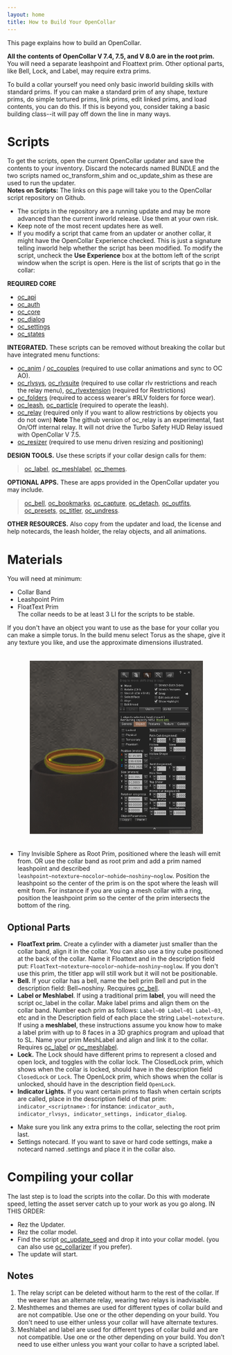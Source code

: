 ```yaml
---
layout: home
title: How to Build Your OpenCollar
---
```

This page explains how to build an OpenCollar. 

**All the contents of OpenCollar V 7.4, 7.5, and V 8.0 are in the root prim.**   You will need a separate leashpoint and Floattext prim. Other optional parts, like Bell, Lock, and Label, may require extra prims.

To build a collar yourself you need only basic inworld building skills with standard prims. If you can make a standard prim of any shape, texture prims, do simple tortured prims, link prims, edit linked prims, and load contents, you can do this.  If this is beyond you, consider taking a basic building class--it will pay off down the line in many ways.  

# Scripts

To get the scripts, open the current OpenCollar updater and save the contents to your inventory.  Discard the notecards named BUNDLE and the two scripts named oc_transform_shim and oc_update_shim as these are used to run the updater.  
**Notes on Scripts:** The links on this page will take you to the OpenCollar script repository on Github.  
- The scripts in the repository are a running update and may be more advanced than the current inworld release.  Use them at your own risk. 
- Keep note of the most recent updates here as well.
- If you modify a script that came from an updater or another collar, it might have the OpenCollar Experience checked.  This is just a signature telling inworld help whether the script has been modified.  To modify the script, uncheck the **Use Experience** box at the bottom left of the script window when the script is open.
Here is the list of scripts that go in the collar: 

**REQUIRED CORE**

- [oc_api](https://github.com/OpenCollarTeam/OpenCollar/blob/master/src/collar/oc_api.lsl)
- [oc_auth](https://github.com/OpenCollarTeam/OpenCollar/blob/master/src/collar/oc_auth.lsl) 
- [oc_core](https://github.com/OpenCollarTeam/OpenCollar/blob/master/src/collar/oc_core.lsl)  
- [oc_dialog](https://github.com/OpenCollarTeam/OpenCollar/blob/master/src/collar/oc_dialog.lsl)  
- [oc_settings](https://github.com/OpenCollarTeam/OpenCollar/blob/master/src/collar/oc_settings.lsl)    
- [oc_states](https://github.com/OpenCollarTeam/OpenCollar/blob/master/src/collar/oc_states.lsl)  

**INTEGRATED.** These scripts can be removed without breaking the collar but have integrated menu functions:  
- [oc_anim](https://github.com/OpenCollarTeam/OpenCollar/blob/master/src/collar/oc_anim.lsl) / [oc_couples](https://github.com/OpenCollarTeam/OpenCollar/blob/master/src/collar/oc_couples.lsl) (required to use collar animations and sync to OC AO).
- [oc_rlvsys](https://github.com/OpenCollarTeam/OpenCollar/blob/master/src/collar/oc_rlvsys.lsl), [oc_rlvsuite](https://github.com/OpenCollarTeam/OpenCollar/blob/master/src/collar/oc_rlvsuite.lsl) (required to use collar rlv restrictions and reach the relay menu), [oc_rlvextension](https://github.com/OpenCollarTeam/OpenCollar/blob/master/src/collar/oc_rlvextension.lsl) (required for Restrictions)  
- [oc_folders](https://github.com/OpenCollarTeam/OpenCollar/blob/master/src/collar/oc_folders.lsl) (required to access wearer's #RLV folders for force wear).
- [oc_leash](https://github.com/OpenCollarTeam/OpenCollar/blob/master/src/collar/oc_leash.lsl), [oc_particle](https://github.com/OpenCollarTeam/OpenCollar/blob/master/src/collar/oc_particle.lsl) (required to operate the leash).
- [oc_relay](https://github.com/OpenCollarTeam/OpenCollar/blob/master/src/collar/oc_relay.md) (required only if you want to allow restrictions by objects you do not own) **Note** The github version of oc_relay is an experimental, fast On/Off internal relay.  It will not drive the Turbo Safety HUD Relay issued with OpenCollar V 7.5.
- [oc_resizer](https://github.com/OpenCollarTeam/OpenCollar/blob/master/src/collar/oc_resizer.lsl) (required to use menu driven resizing and positioning)

**DESIGN TOOLS.** Use these scripts if your collar design calls for them: 
> [oc_label](https://github.com/OpenCollarTeam/OpenCollar/blob/master/src/collar/oc_label.lsl), [oc_meshlabel](https://github.com/OpenCollarTeam/OpenCollar/blob/master/src/collar/oc_meshlabel.lsl), [oc_themes](https://github.com/OpenCollarTeam/OpenCollar/blob/master/src/collar/oc_themes.lsl).      

**OPTIONAL APPS.**  These are apps provided in the OpenCollar updater you may include. 
> [oc_bell](https://github.com/OpenCollarTeam/OpenCollar/blob/master/src/collar/oc_bell.lsl), [oc_bookmarks](https://github.com/OpenCollarTeam/OpenCollar/blob/master/src/collar/oc_bookmarks.lsl), [oc_capture](https://github.com/OpenCollarTeam/OpenCollar/blob/master/src/Apps/oc_capture.lsl), [oc_detach](https://github.com/OpenCollarTeam/OpenCollar/blob/master/src/Apps/oc_detach.lsl), [oc_outfits](https://github.com/OpenCollarTeam/OpenCollar/blob/master/src/Apps/oc_outfits.lsl), [oc_presets](https://github.com/OpenCollarTeam/OpenCollar/blob/master/src/Apps/oc_presets.lsl),  [oc_titler](https://github.com/OpenCollarTeam/OpenCollar/blob/master/src/collar/oc_titler.lsl), [oc_undress](https://github.com/OpenCollarTeam/OpenCollar/blob/master/src/Apps/oc_undress.lsl).   

**OTHER RESOURCES.** Also copy from the updater and load, the license and help notecards, the leash holder, the relay objects, and all animations.  

# Materials
You will need at minimum:
- Collar Band 
- Leashpoint Prim
- FloatText Prim  
The collar needs to be at least 3 LI for the scripts to be stable.

If you don't have an object you want to use as the base for your collar you can make a simple torus.  In the build menu select Torus as the shape, give it any texture you like, and use the approximate dimensions illustrated.

<div style="width: 100%; text-align: center;">
<img src="/static/torus.png" width="400" style="margin: 20px auto;" />
</div>

- Tiny Invisible Sphere as Root Prim, positioned where the leash will emit from. OR use the collar band as root prim and add a prim named leashpoint and described `leashpoint~notexture~nocolor~nohide~noshiny~noglow`.  Position the leashpoint so the center of the prim is on the spot where the leash will emit from.  For instance if you are using a mesh collar with a ring, position the leashpoint prim so the center of the prim intersects the bottom of the ring.   

## Optional Parts

- **FloatText prim.**  Create a cylinder with a diameter just smaller than the collar band, align it in the collar. You can also use a tiny cube positioned at the back of the collar.  Name it Floattext and in the description field put: `FloatText~notexture~nocolor~nohide~noshiny~noglow`.  If you don't use this prim, the titler app will still work but it will not be positionable.  
- **Bell.**  If your collar has a bell, name the bell prim Bell and put in the description field: Bell~noshiny. Recquires [oc_bell](https://github.com/OpenCollarTeam/OpenCollar/blob/master/src/collar/oc_bell.lsl).
- **Label or Meshlabel**.  If using a traditional prim **label**, you will need the script oc_label in the collar.  Make label prims and align them on the collar band.  Number each prim as follows: `Label~00 Label~01 Label~03`, etc and in the Description field of each place the string `Label~notexture`.  If using a **meshlabel**, these instructions assume you know how to make a label prim with up to 8 faces in a 3D graphics program and upload that to SL.  Name your prim MeshLabel and align and link it to the collar.  Requires  [oc_label](https://github.com/OpenCollarTeam/OpenCollar/blob/master/src/collar/oc_label.lsl) *or* [oc_meshlabel](https://github.com/OpenCollarTeam/OpenCollar/blob/master/src/collar/oc_meshlabel.lsl).  
- **Lock.**  The Lock should have different prims to represent a closed and open lock, and toggles with the collar lock.  The ClosedLock prim, which shows when the collar is locked,  should have in the description field `ClosedLock` or `Lock`.  The OpenLock prim, which shows when the collar is unlocked, should have in the description field `OpenLock`.  
- **Indicator Lights.**  If you want certain prims to flash when certain scripts are called, place in the description field of that prim:  `indicator_<scriptname>` : for instance:  `indicator_auth, indicator_rlvsys, indicator_settings, indicator_dialog`.
* Make sure you link any extra prims to the collar, selecting the root prim last.
* Settings notecard.  If you want to save or hard code settings, make a notecard named .settings and place it in the collar also.


# Compiling your collar
The last step is to load the scripts into the collar.  Do this with moderate speed, letting the asset server catch up to your work as you go along. IN THIS ORDER:  
- Rez the Updater.  
- Rez the collar model.
- Find the script [oc_update_seed](https://github.com/OpenCollarTeam/OpenCollar/blob/master/src/spares/oc_update_seed.lsl) and drop it into your collar model.  (you can also use [oc_collarizer](https://github.com/OpenCollarTeam/OpenCollar/blob/master/src/spares/oc_collarizer.lsl) if you prefer). 
- The update will start.

 
## Notes
1. The relay script can be deleted without harm to the rest of the collar. If the wearer has an alternate relay, wearing two relays is inadvisable.  
2. Meshthemes and themes are used for different types of collar build and are not compatible.  Use one or the other depending on your build. You don't need to use either unless your collar will have alternate textures.  
3. Meshlabel and label are used for different types of collar build and are not compatible.  Use one or the other depending on your build. You don't need to use either unless you want your collar to have a scripted label.  

